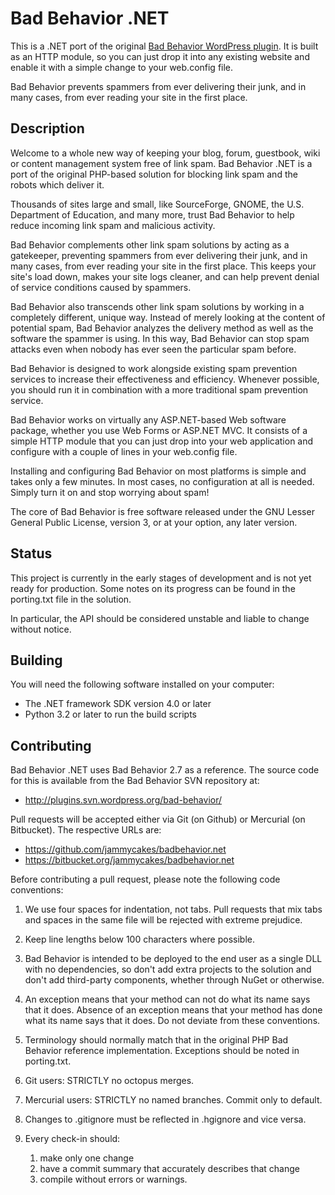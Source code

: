 Bad Behavior .NET
=================
This is a .NET port of the original [Bad Behavior WordPress plugin][1]. It is
built as an HTTP module, so you can just drop it into any existing website
and enable it with a simple change to your web.config file.

Bad Behavior prevents spammers from ever delivering their junk, and in many
cases, from ever reading your site in the first place.

 [1]: http://bad-behavior.ioerror.us/

Description
-----------
Welcome to a whole new way of keeping your blog, forum, guestbook, wiki or
content management system free of link spam. Bad Behavior .NET is a port
of the original PHP-based solution for blocking link spam and the robots
which deliver it.

Thousands of sites large and small, like SourceForge, GNOME, the U.S.
Department of Education, and many more, trust Bad Behavior to help reduce
incoming link spam and malicious activity.

Bad Behavior complements other link spam solutions by acting as a gatekeeper,
preventing spammers from ever delivering their junk, and in many cases, from
ever reading your site in the first place. This keeps your site's load down,
makes your site logs cleaner, and can help prevent denial of service
conditions caused by spammers.

Bad Behavior also transcends other link spam solutions by working in a
completely different, unique way. Instead of merely looking at the content of
potential spam, Bad Behavior analyzes the delivery method as well as the
software the spammer is using. In this way, Bad Behavior can stop spam attacks
even when nobody has ever seen the particular spam before.

Bad Behavior is designed to work alongside existing spam prevention services
to increase their effectiveness and efficiency. Whenever possible, you should
run it in combination with a more traditional spam prevention service.

Bad Behavior works on virtually any ASP.NET-based Web software package, whether
you use Web Forms or ASP.NET MVC. It consists of a simple HTTP module that you
can just drop into your web application and configure with a couple of lines in
your web.config file.

Installing and configuring Bad Behavior on most platforms is simple and takes
only a few minutes. In most cases, no configuration at all is needed. Simply
turn it on and stop worrying about spam!

The core of Bad Behavior is free software released under the GNU Lesser General
Public License, version 3, or at your option, any later version.

Status
------
This project is currently in the early stages of development and is not yet
ready for production. Some notes on its progress can be found in the
porting.txt file in the solution.

In particular, the API should be considered unstable and liable to change
without notice.

Building
--------
You will need the following software installed on your computer:

 * The .NET framework SDK version 4.0 or later
 * Python 3.2 or later to run the build scripts

Contributing
------------
Bad Behavior .NET uses Bad Behavior 2.7 as a reference. The source code for
this is available from the Bad Behavior SVN repository at:

 * http://plugins.svn.wordpress.org/bad-behavior/

Pull requests will be accepted either via Git (on Github) or Mercurial
(on Bitbucket). The respective URLs are:

 * https://github.com/jammycakes/badbehavior.net
 * https://bitbucket.org/jammycakes/badbehavior.net

Before contributing a pull request, please note the following code conventions:

 1. We use four spaces for indentation, not tabs. Pull requests that mix tabs
    and spaces in the same file will be rejected with extreme prejudice.
 2. Keep line lengths below 100 characters where possible.
 3. Bad Behavior is intended to be deployed to the end user as a single DLL
    with no dependencies, so don't add extra projects to the solution and
    don't add third-party components, whether through NuGet or otherwise.
 4. An exception means that your method can not do what its name says that it
    does. Absence of an exception means that your method has done what its
    name says that it does. Do not deviate from these conventions.
 5. Terminology should normally match that in the original PHP Bad Behavior
    reference implementation. Exceptions should be noted in porting.txt.
 6. Git users: STRICTLY no octopus merges.
 7. Mercurial users: STRICTLY no named branches. Commit only to default.
 8. Changes to .gitignore must be reflected in .hgignore and vice versa.
 9. Every check-in should:

    1. make only one change
    2. have a commit summary that accurately describes that change
    3. compile without errors or warnings.

